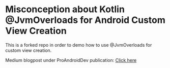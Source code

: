 # Misconception about Kotlin @JvmOverloads for Android Custom View Creation
This is a forked repo in order to demo how to use @JvmOverloads for custom view creation.

Medium blogpost under ProAndroidDev publication: <a href="https://proandroiddev.com/misconception-about-kotlin-jvmoverloads-for-android-view-creation-cb88f432e1fe?source=friends_link&sk=11277e2794ca9d5405b3d3d1c66b7627">Click here</a> 
